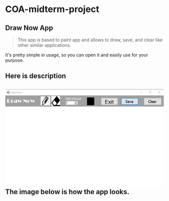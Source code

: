 # COA-midterm-project

## Draw Now App

> This app is based to paint app and allows to draw, save, and clear like other similar applications. 

It's pretty simple in usage, so you can open it and easily use for your purpose.

## Here is description
![This is an image](images/appLook.png)
The image below is how the app looks.
------------------------------------------------------------------------------------
